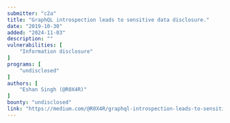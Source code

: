 ```yaml
---
submitter: "c2a"
title: "GraphQL introspection leads to sensitive data disclosure."
date: "2019-10-30"
added: "2024-11-03"
description: ""
vulnerabilities: [
    "Information disclosure"
]
programs: [
    "undisclosed"
]
authors: [
    "Eshan Singh (@R0X4R)"
]
bounty: "undisclosed"
link: "https://medium.com/@R0X4R/graphql-introspection-leads-to-sensitive-data-disclosure-714f1d9d9d4a"
---
```




